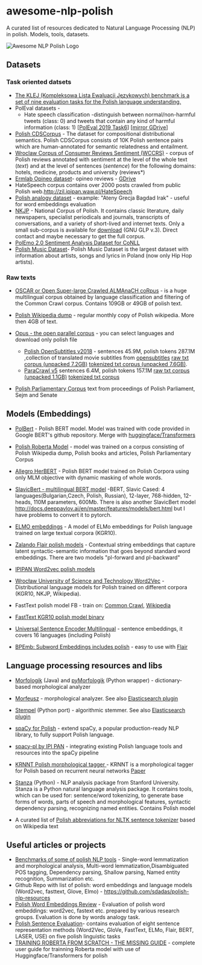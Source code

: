 # awesome-nlp-polish
A curated list of resources dedicated to Natural Language Processing (NLP) in polish. Models, tools, datasets.

![Awesome NLP Polish Logo](/Awesome_nlp_polish.png)




## Datasets

### Task oriented datsets

* [The KLEJ (Kompleksowa Lista Ewaluacji Językowych) benchmark is a set of nine evaluation tasks for the Polish language understanding.](https://klejbenchmark.com/index.html)
* PolEval datasets - 
    * Hate speech classification -distinguish between normal/non-harmful tweets (class: 0) and tweets that contain any kind of harmful information (class: 1) [[PolEval 2019 Task6](http://2019.poleval.pl/index.php/tasks/task6)]  [[mirror GDrive](https://drive.google.com/drive/folders/1Dp7h9FrejUGK4jOeMsuxObiwP5h4x6q6?usp=sharing)]
* [Polish CDSCorpus](http://zil.ipipan.waw.pl/Scwad/CDSCorpus) - The dataset for compositional distributional semantics. Polish CDSCorpus consists of 10K Polish sentence pairs which are human-annotated for semantic relatedness and entailment. 
* [Wroclaw Corpus of Consumer Reviews Sentiment (WCCRS)](https://clarin-pl.eu/dspace/handle/11321/700) - corpus of Polish reviews annotated with sentiment at the level of the whole text (*text*) and at the level of sentences (*sentence*) for the following domains: hotels, medicine, products and university (reviews*)    
* [Ermlab Opineo dataset](https://github.com/Ermlab/pl-sentiment-analysis)- opineo reviews - [GDrive](https://drive.google.com/file/d/1vXqUEBjUHGGy3vV2dA7LlvBjjZlQnl0D/view?usp=sharing)
* HateSpeech corpus contains over 2000 posts crawled from public Polish web.http://zil.ipipan.waw.pl/HateSpeech
* [Polish analogy dataset](https://dl.fbaipublicfiles.com/fasttext/word-analogies/questions-words-pl.txt) - example: "Ateny Grecja Bagdad Irak" - useful for word embeddings evaluation
* [NKJP](http://nkjp.pl/index.php?page=0&lang=1) - National Corpus of Polish. It contains classic literature, daily newspapers, specialist periodicals and journals, transcripts of conversations, and a variety of short-lived and internet texts. Only a small sub-corpus is available for [download](http://clip.ipipan.waw.pl/NationalCorpusOfPolish?action=AttachFile&do=get&target=NKJP-PodkorpusMilionowy-1.2.tar.gz) (GNU GLP v.3). Direct contact and maybe necessary to get the full corpus. 
* [PolEmo 2.0 Sentiment Analysis Dataset for CoNLL](https://clarin-pl.eu/dspace/handle/11321/710)
* [Polish Music Dataset](https://github.com/MalarzDawid/Polish-Music-Dataset)- Polish Music Dataset is the largest dataset with information about artists, songs and lyrics in Poland (now only Hip Hop artists).


### Raw texts
* [OSCAR or Open Super-large Crawled ALMAnaCH coRpus](https://traces1.inria.fr/oscar/#corpus) -  is a huge multilingual corpus obtained by language classification and filtering of the Common Crawl corpus. Contains 109GB or 49GB of polish text.
* [Polish Wikipedia dump](https://dumps.wikimedia.org/plwiki/) - regular monthly copy of Polish wikipedia. More then 4GB of text.

* [Opus - the open parallel corpus](http://opus.nlpl.eu/) - you can select languages and download only polish file
    * [Polish OpenSubtitles v2018](http://opus.nlpl.eu/OpenSubtitles-v2018.php) - sentences 45.9M, polish tokens 287.1M ,collection of translated movie subtitles from [opensubtitles](http://www.opensubtitles.org/) [raw txt corpus (unpacked 7.2GB)](https://object.pouta.csc.fi/OPUS-OpenSubtitles/v2018/mono/pl.txt.gz) [tokenized txt corpus (unpacked 7.6GB)](https://object.pouta.csc.fi/OPUS-OpenSubtitles/v2018/mono/pl.tok.gz).
    * [ParaCrawl v5](http://opus.nlpl.eu/ParaCrawl-v5.php) sentences 6.4M, polish tokens 157.1M [raw txt corpus (unpacked 1.1GB)](https://object.pouta.csc.fi/OPUS-ParaCrawl/v5/mono/pl.txt.gz) [tokenized txt corpus](https://object.pouta.csc.fi/OPUS-ParaCrawl/v5/mono/pl.tok.gz)


* [Polish Parliamentary Corpus](http://clip.ipipan.waw.pl/PPC) text from proceedings of Polish Parliament, Sejm and Senate


## Models (Embeddings)

* [PolBert](https://github.com/kldarek/polbert) - Polish BERT model. Model was trained with code provided in Google BERT's github repository. Merge with [huggingface/Transformers](https://huggingface.co/dkleczek/bert-base-polish-uncased-v1)
* [Polish Roberta Model](https://github.com/sdadas/polish-nlp-resources?fbclid=IwAR0tv_YbuBwfFirGFQvqaGdCSL6BV-9pNW8Wm3gkGiyXNajE_M9tpY0hIaM#roberta) - model was trained on a corpus consisting of Polish Wikipedia dump, Polish books and articles, Polish Parliamentary Corpus
* [Allegro HerBERT](https://github.com/allegro/HerBERT) - Polish BERT model trained on Polish Corpora using only MLM objective with dynamic masking of whole words.
* [SlavicBert - multilingual BERT model](https://github.com/deepmipt/Slavic-BERT-NER) -BERT, Slavic Cased: 4 languages(Bulgarian,Czech, Polish, Russian), 12-layer, 768-hidden, 12-heads, 110M parameters, 600Mb. There is also another SlavicBert model http://docs.deeppavlov.ai/en/master/features/models/bert.html but I have problems to convert it to pytorch.

* [ELMO embeddings](https://clarin-pl.eu/dspace/handle/11321/690?show=full) - A model of ELMo embeddings for Polish language trained on large textual corpora (KGR10).
* [Zalando Flair polish models](https://github.com/flairNLP/flair/blob/master/resources/docs/embeddings/FLAIR_EMBEDDINGS.md) - Contextual string embeddings that capture latent syntactic-semantic information that goes beyond standard word embeddings. There are two models "pl-forward and pl-backward" 
* [IPIPAN Word2vec polish models](http://dsmodels.nlp.ipipan.waw.pl/w2v.html)
* [Wrocław University of Science and Technology Word2Vec](https://clarin-pl.eu/dspace/handle/11321/442) - Distributional language models for Polish trained on different corpora (KGR10, NKJP, Wikipedia).
* FastText polish model FB - train on: [Common Crawl](https://github.com/facebookresearch/fastText/blob/master/docs/crawl-vectors.md), [Wikipedia](https://github.com/facebookresearch/fastText/blob/master/docs/pretrained-vectors.md)
* [FastText KGR10 polish model binary](https://clarin-pl.eu/dspace/handle/11321/600)
* [Universal Sentence Encoder Multilingual](https://tfhub.dev/google/universal-sentence-encoder-multilingual-large/3) - sentence embeddings, it covers 16 languages (including Polish)

* [BPEmb: Subword Embeddings includes polish](https://nlp.h-its.org/bpemb/) - easy to use with [Flair](https://github.com/flairNLP/flair/blob/master/resources/docs/embeddings/BYTE_PAIR_EMBEDDINGS.md)


## Language processing resources and libs

* [Morfologik](https://github.com/morfologik/morfologik-stemming) (Java) and [pyMorfologik](https://github.com/dmirecki/pyMorfologik) (Python wrapper) - dictionary-based morphological analyzer
* [Morfeusz](http://morfeusz.sgjp.pl/download/) - morphological analyzer. See also [Elasticsearch plugin](https://github.com/allegro/elasticsearch-analysis-morfologik)
* [Stempel](https://github.com/dzieciou/pystempel) (Python port) - algorithmic stemmer. See also [Elasticsearch plugin](https://www.elastic.co/guide/en/elasticsearch/plugins/current/analysis-stempel.html)
* [spaCy for Polish](http://spacypl.sigmoidal.io/) - extend spaCy, a popular production-ready NLP library, to fully support Polish language.
* [spacy-pl by IPI PAN](https://github.com/ipipan/spacy-pl) - integrating existing Polish language tools and resources into the spaCy pipeline
* [KRNNT Polish morphological tagger ](https://github.com/kwrobel-nlp/krnnt) - KRNNT is a morphological tagger for Polish based on recurrent neural networks [Paper](http://ltc.amu.edu.pl/book2017/papers/PolEval1-6.pdf)
* [Stanza](https://stanfordnlp.github.io/stanza/) (Python) - NLP analysis package from Stanford University.
Stanza is a Python natural language analysis package. It contains tools, which can be used for: sentence/word tokenizing, to generate base forms of words, parts of speech and morphological features, syntactic dependency parsing, recognizing named entities. Contains Polish model

* A curated list of [Polish abbreviations for NLTK sentence tokenizer](https://gist.github.com/ksopyla/f05fe2f48bbc9de895368b8a7863b5c3) based on Wikipedia text


## Useful articles or projects


* [Benchmarks of some of polish NLP tools](http://clip.ipipan.waw.pl/benchmarks) - Single-word lemmatization and morphological analysis, Multi-word lemmatization,Disambiguated POS tagging, Dependency parsing, Shallow parsing, Named entity recognition, Summarization etc.
* Github Repo with list of polish: word embeddings and language models (Word2vec, fasttext, Glove, Elmo) -  https://github.com/sdadas/polish-nlp-resources
* [Polish Word Embeddings Review](https://github.com/Ermlab/polish-word-embeddings-review) - Evaluation of polish word embeddings: word2vec, fastext etc. prepared by various research groups. Evaluation is done by words analogy task. 
* [Polish Sentence Evaluation](https://github.com/sdadas/polish-sentence-evaluation)- contains evaluation of eight sentence representation methods (Word2Vec, GloVe, FastText, ELMo, Flair, BERT, LASER, USE) on five polish linguistic tasks
* [TRAINING ROBERTA FROM SCRATCH - THE MISSING GUIDE](https://zablo.net/blog/post/training-roberta-from-scratch-the-missing-guide-polish-language-model/) - complete user guide for trainning Roberta model with use of Huggingface/Transformers for polish



